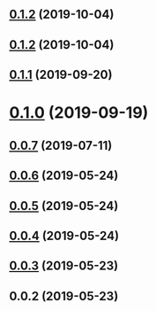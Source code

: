 ## [0.1.2](https://github.com/ecerroni/apollo-datasource-mongodb/compare/v0.1.1...v0.1.2) (2019-10-04)



## [0.1.2](https://github.com/ecerroni/apollo-datasource-mongodb/compare/v0.1.1...v0.1.2) (2019-10-04)



## [0.1.1](https://github.com/ecerroni/apollo-datasource-mongodb/compare/v0.1.0...v0.1.1) (2019-09-20)



# [0.1.0](https://github.com/ecerroni/apollo-datasource-mongodb/compare/v0.0.7...v0.1.0) (2019-09-19)



## [0.0.7](https://github.com/ecerroni/apollo-datasource-mongodb/compare/v0.0.6...v0.0.7) (2019-07-11)



## [0.0.6](https://github.com/ecerroni/apollo-datasource-mongodb/compare/v0.0.5...v0.0.6) (2019-05-24)



## [0.0.5](https://github.com/ecerroni/apollo-datasource-mongodb/compare/v0.0.4...v0.0.5) (2019-05-24)



## [0.0.4](https://github.com/ecerroni/apollo-datasource-mongodb/compare/v0.0.3...v0.0.4) (2019-05-24)



## [0.0.3](https://github.com/ecerroni/apollo-datasource-mongodb/compare/v0.0.2...v0.0.3) (2019-05-23)



## 0.0.2 (2019-05-23)




